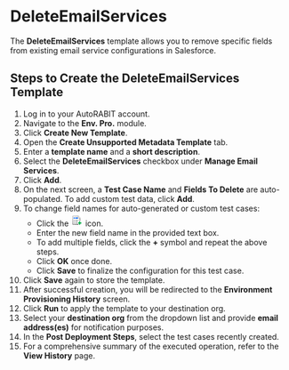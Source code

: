 # DeleteEmailServices

The **DeleteEmailServices** template allows you to remove specific fields from existing email service configurations in Salesforce.

## Steps to Create the DeleteEmailServices Template

1. Log in to your AutoRABIT account.
2. Navigate to the **Env. Pro.** module.
3. Click **Create New Template**.
4. Open the **Create Unsupported Metadata Template** tab.
5. Enter a **template name** and a **short description**.
6. Select the **DeleteEmailServices** checkbox under **Manage Email Services**.
7. Click **Add**.
8. On the next screen, a **Test Case Name** and **Fields To Delete** are auto-populated. To add custom test data, click **Add**.
9. To change field names for auto-generated or custom test cases:
   * Click the ![Edit Field Icon](<../../../../../../.gitbook/assets/image (75).png>) icon.
   * Enter the new field name in the provided text box.
   * To add multiple fields, click the **+** symbol and repeat the above steps.
   * Click **OK** once done.
   * Click **Save** to finalize the configuration for this test case.
10. Click **Save** again to store the template.
11. After successful creation, you will be redirected to the **Environment Provisioning History** screen.
12. Click **Run** to apply the template to your destination org.
13. Select your **destination org** from the dropdown list and provide **email address(es)** for notification purposes.
14. In the **Post Deployment Steps**, select the test cases recently created.
15. For a comprehensive summary of the executed operation, refer to the **View History** page.
